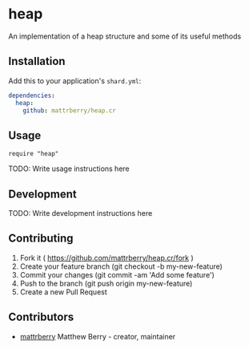 # heap

An implementation of a heap structure and some of its useful methods

## Installation

Add this to your application's `shard.yml`:

```yaml
dependencies:
  heap:
    github: mattrberry/heap.cr
```

## Usage

```crystal
require "heap"
```

TODO: Write usage instructions here

## Development

TODO: Write development instructions here

## Contributing

1. Fork it ( https://github.com/mattrberry/heap.cr/fork )
2. Create your feature branch (git checkout -b my-new-feature)
3. Commit your changes (git commit -am 'Add some feature')
4. Push to the branch (git push origin my-new-feature)
5. Create a new Pull Request

## Contributors

- [mattrberry](https://github.com/mattrberry) Matthew Berry - creator, maintainer
